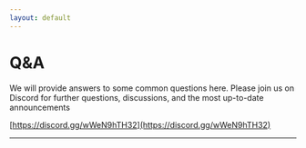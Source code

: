 ```yaml
---
layout: default
---
```


# Q&A
We will provide answers to some common questions here. Please join us on Discord for further questions, discussions, and the most up-to-date announcements<br>

[https://discord.gg/wWeN9hTH32](https://discord.gg/wWeN9hTH32)

---
